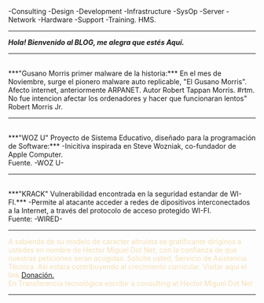 -Consulting -Design -Development -Infrastructure -SysOp -Server -Network -Hardware -Support -Training.
HMS.
<hr/>

***Hola! Bienvenido al BLOG, me alegra que estés Aquí.*** 
<br>
<hr/>

<br>
***"Gusano Morris primer malware de la historia:***
En el mes de Noviembre, surge el pionero malware auto replicable, "El Gusano Morris".
Afecto internet, anteriormente ARPANET. Autor Robert Tappan Morris. #rtm.
No fue intencion afectar los ordenadores y hacer que funcionaran lentos" Robert Morris Jr.
<hr/>
<br>
  ***"WOZ U" Proyecto de Sistema Educativo, diseñado para la programación de Software:***
  -Inicitiva inspirada en Steve Wozniak, co-fundador de Apple Computer. 
  <br>
Fuente. -WOZ U-
<br>
<hr />
<br>
***"KRACK" Vulnerabilidad encontrada en la seguridad estandar de WI-FI.***
-Permite al atacante acceder a redes de dipositivos interconectados a la Internet, a través del protocolo de acceso protegido WI-FI.
<br/>
Fuente: -WIRED-
<br/>
<hr/>
<font color="Wheat">

A sabienda de su modelo de caracter altruista es gratificante diriginos a ustedes en nombre de Hector Miguel Dot Net;
con la confianza de que nuestras peticiones seran acogidas. Solicite usted, Servicio de Asistencia Técnica. Así estara contribuyendo
al crecimiento curricular. Visitar aquí el link.<a href="https://paypal.me/HectorMiguel36/25/">Donación.</a> 
<br>
En Transferencia tecnológica escribir a consulting at Hector Miguel Dot Net</font>
<hr />



